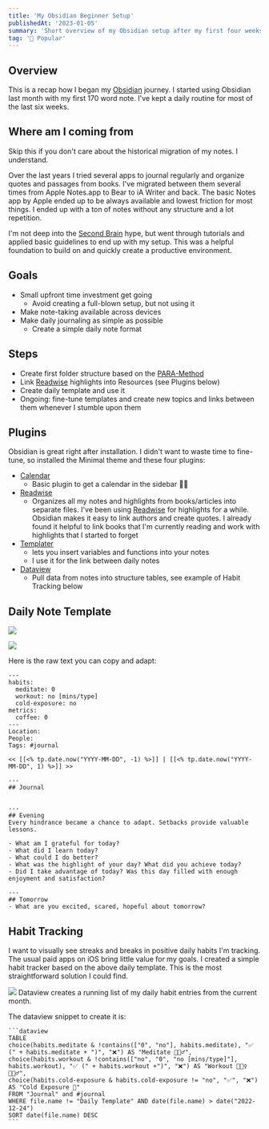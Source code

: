 ```yaml
---
title: 'My Obsidian Beginner Setup'
publishedAt: '2023-01-05'
summary: 'Short overview of my Obsidian setup after my first four weeks of daily use'
tag: '🚀 Popular'
---
```


## Overview

This is a recap how I began my [Obsidian](https://obsidian.md) journey. I started using Obsidian last month with my
first 170 word note. I've kept a daily routine for most of the last six weeks.

## Where am I coming from

Skip this if you don't care about the historical migration of my notes. I understand.

Over the last years I tried several apps to journal regularly and organize quotes and passages from books. I've migrated
between them several times from Apple Notes.app to Bear to iA Writer and back. The basic Notes app by Apple ended up to
be always available and lowest friction for most things. I ended up with a ton of notes without any structure and a lot
repetition.

I'm not deep into the [Second Brain](https://lordnote.com/what-is-second-brain/) hype, but went through tutorials and
applied basic guidelines to end up with my setup. This was a helpful foundation to build on and quickly create a
productive environment.

## Goals

- Small upfront time investment get going
    - Avoid creating a full-blown setup, but not using it
- Make note-taking available across devices
- Make daily journaling as simple as possible
    - Create a simple daily note format

## Steps

- Create first folder structure based on the [PARA-Method](https://www.lucapallotta.com/para/)
- Link [Readwise](https://readwise.io/) highlights into Resources (see Plugins below)
- Create daily template and use it
- Ongoing: fine-tune templates and create new topics and links between them whenever I stumble upon them

## Plugins

Obsidian is great right after installation. I didn't want to waste time to fine-tune, so installed the Minimal theme and
these four plugins:

- [Calendar](https://github.com/liamcain/obsidian-calendar-plugin)
    - Basic plugin to get a calendar in the sidebar 📆👀
- [Readwise](https://github.com/readwiseio/obsidian-readwise)
    - Organizes all my notes and highlights from books/articles into separate files. I've been
      using [Readwise](https://readwise.io/) for highlights for a while. Obsidian makes it easy to link authors and
      create quotes. I already found it helpful to link books that I'm currently reading and work with highlights that I
      started to forget
- [Templater](https://github.com/SilentVoid13/Templater)
    - lets you insert variables and functions into your notes
    - I use it for the link between daily notes
- [Dataview](https://github.com/blacksmithgu/obsidian-dataview)
    - Pull data from notes into structure tables, see example of Habit Tracking below

## Daily Note Template

![](2023-01-01-Daily-Template.png)

![](2023-01-01-Evening-Journaling.png)

Here is the raw text you can copy and adapt:

```
---
habits:
  meditate: 0
  workout: no [mins/type]
  cold-exposure: no
metrics:
  coffee: 0
---
Location:
People:
Tags: #journal

<< [[<% tp.date.now("YYYY-MM-DD", -1) %>]] | [[<% tp.date.now("YYYY-MM-DD", 1) %>]] >>

---
## Journal


---
## Evening
Every hindrance became a chance to adapt. Setbacks provide valuable lessons.

- What am I grateful for today?
- What did I learn today?
- What could I do better?
- What was the highlight of your day? What did you achieve today?
- Did I take advantage of today? Was this day filled with enough enjoyment and satisfaction?

---
## Tomorrow
- What are you excited, scared, hopeful about tomorrow?

```

## Habit Tracking

I want to visually see streaks and breaks in positive daily habits I'm tracking. The usual paid apps on iOS bring little
value for my goals. I created a simple habit tracker based on the above daily template. This is the most straightforward
solution I could find.

![](2023-01-01-Habit-Tracker.png)
Dataview creates a running list of my daily habit entries from the current month.

The dataview snippet to create it is:

``````
```dataview
TABLE
choice(habits.meditate & !contains(["0", "no"], habits.meditate), "✅ (" + habits.meditate + ")", "❌") AS "Meditate 🧘🏽‍♂️",
choice(habits.workout & !contains(["no", "0", "no [mins/type]"], habits.workout), "✅ (" + habits.workout +")", "❌") AS "Workout 🏋🏽‍♀️🏃🏽‍♂️",
choice(habits.cold-exposure & habits.cold-exposure != "no", "✅", "❌") AS "Cold Exposure 🥶"
FROM "Journal" and #journal
WHERE file.name != "Daily Template" AND date(file.name) > date("2022-12-24")
SORT date(file.name) DESC
```
``````
